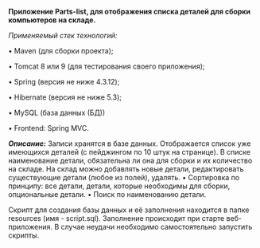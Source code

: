 **Приложение Parts-list, для отображения списка деталей для сборки компьютеров на складе.**

_Применяемый стек технологий:_

  • Maven (для сборки проекта);
  
  • Tomcat 8 или 9 (для тестирования своего приложения);
  
  • Spring (версия не ниже 4.3.12);
  
  • Hibernate (версия не ниже 5.3);
  
  • MySQL (база данных (БД))
  
  • Frontend: Spring MVC.

**_Описание:_**
Записи хранятся в базе данных.
Отображается список уже имеющихся деталей (с пейджингом по 10 штук на странице).
В списке наименование детали, обязательна ли она для сборки и их количество на складе.
На склад можно добавлять новые детали, редактировать существующие детали (любое из полей), удалять.
• Сортировка по принципу:
все детали, детали, которые необходимы для сборки, опциональные детали.
• Поиск по наименованию детали.

Скрипт для создания базы данных и её заполнения находится в папке resources (имя - script.sql).
Заполнение происходит при старте веб-приложения. В случае неудачи необходимо самостоятельно запустить
скрипты.
